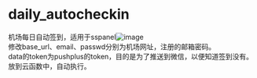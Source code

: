# daily_autocheckin
机场每日自动签到，适用于sspanel![image](https://user-images.githubusercontent.com/51362566/133012468-300849ff-e31c-4837-8969-1bc8bc9c8a4b.png)  
修改base_url、email、passwd分别为机场网址，注册的邮箱密码。  
data的token为pushplus的token，目的是为了推送到微信，以便知道签到没有。  
放到云函数中，自动执行。  
